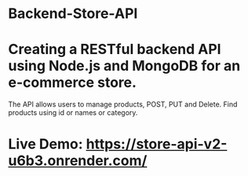 # Backend-Store-API

# Creating a RESTful backend API using Node.js and MongoDB for an e-commerce store. 
The API allows users to manage products, POST, PUT and Delete.
Find products using id or names or category.

# Live Demo: https://store-api-v2-u6b3.onrender.com/
